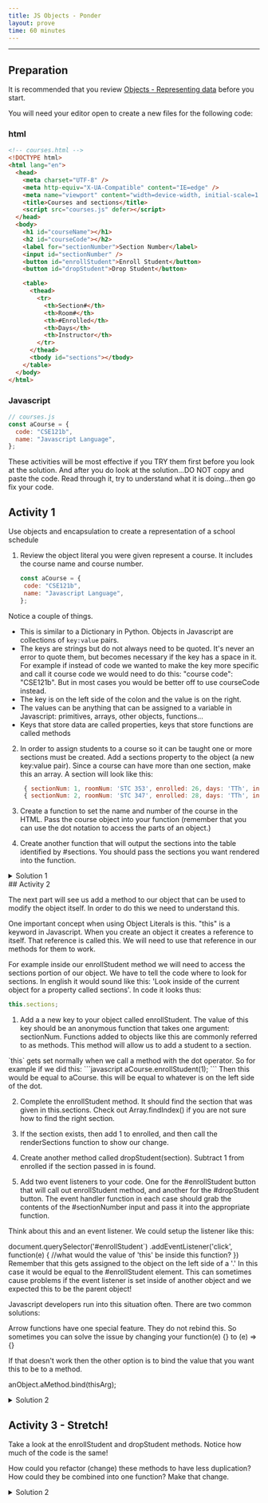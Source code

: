```yaml
---
title: JS Objects - Ponder
layout: prove
time: 60 minutes
---
```



- - -

## Preparation

It is recommended that you review [Objects - Representing data](https://byui-cit.github.io/learning-modules/modules/js/objects/prepare1/) before you start. 

You will need your editor open to create a new files for the following code:

### html

```html
<!-- courses.html -->
<!DOCTYPE html>
<html lang="en">
  <head>
    <meta charset="UTF-8" />
    <meta http-equiv="X-UA-Compatible" content="IE=edge" />
    <meta name="viewport" content="width=device-width, initial-scale=1.0" />
    <title>Courses and sections</title>
    <script src="courses.js" defer></script>
  </head>
  <body>
    <h1 id="courseName"></h1>
    <h2 id="courseCode"></h2>
    <label for="sectionNumber">Section Number</label>
    <input id="sectionNumber" />
    <button id="enrollStudent">Enroll Student</button>
    <button id="dropStudent">Drop Student</button>

    <table>
      <thead>
        <tr>
          <th>Section#</th>
          <th>Room#</th>
          <th>#Enrolled</th>
          <th>Days</th>
          <th>Instructor</th>
        </tr>
      </thead>
      <tbody id="sections"></tbody>
    </table>
  </body>
</html>
```

### Javascript

```javascript
// courses.js
const aCourse = {
  code: "CSE121b",
  name: "Javascript Language",
};
```

These activities will be most effective if you TRY them first before you look at the solution. And after you do look at the solution...DO NOT copy and paste the code. Read through it, try to understand what it is doing...then go fix your code.

## Activity 1

Use objects and encapsulation to create a representation of a school schedule

1. Review the object literal you were given represent a course. It includes the course name and course number.

   ```javascript
   const aCourse = {
    code: "CSE121b",
    name: "Javascript Language",
   };
   ```
<div class="callout">

Notice a couple of things.

 - This is similar to a Dictionary in Python. Objects in Javascript are collections of `key:value` pairs.
 - The keys are strings but do not always need to be quoted. It's never an error to quote them, but becomes necessary if the key has a space in it. For example if instead of code we wanted to make the key more specific and call it course code we would need to do this: "course code": "CSE121b". But in most cases you would be better off to use courseCode instead.
 - The key is on the left side of the colon and the value is on the right.
 - The values can be anything that can be assigned to a variable in Javascript: primitives, arrays, other objects, functions...
 - Keys that store data are called properties, keys that store functions are called methods

 </div>

2. In order to assign students to a course so it can be taught one or more sections must be created. Add a sections property to the object (a new key:value pair). Since a course can have more than one section, make this an array. A section will look like this:

   ```javascript
    { sectionNum: 1, roomNum: 'STC 353', enrolled: 26, days: 'TTh', instructor: 'Bro T'},
    { sectionNum: 2, roomNum: 'STC 347', enrolled: 28, days: 'TTh', instructor: 'Sis A'}
   ```
3. Create a function to set the name and number of the course in the HTML. Pass the course object into your function (remember that you can use the dot notation to access the parts of an object.)
4. Create another function that will output the sections into the table identified by #sections. You should pass the sections you want rendered into the function.

<details>
<summary>Solution 1</summary>

```javascript
const aCourse = {
  code: "CSE121b",
  name: "Javascript Language",
  sections: [
    {
      sectionNum: 1,
      roomNum: "STC 353",
      enrolled: 26,
      days: "TTh",
      instructor: "Bro T",
    },
    {
      sectionNum: 2,
      roomNum: "STC 347",
      enrolled: 25,
      days: "TTh",
      instructor: "Sis A",
    },
  ],
};

function setCourseInfo(course) {
  const courseName = document.querySelector("#courseName");
  const courseCode = document.querySelector("#courseCode");
  courseName.textContent = course.name;
  courseCode.textContent = course.code;
}

function sectionTemplate(section) {
  return `<tr>
    <td>${section.sectionNum}</td>
    <td>${section.roomNum}</td>
    <td>${section.enrolled}</td>
    <td>${section.days}</td>
    <td>${section.instructor}</td></tr>`
}

function renderSections(sections) {
  const html = sections.map(sectionTemplate);
  document.querySelector("#sections").innerHTML = html.join("");
}

setCourseInfo(aCourse);
renderSections(aCourse.sections);
```

</details>
## Activity 2

The next part will see us add a method to our object that can be used to modify the object itself. In order to do this we need to understand this.

<div class="callout">
One important concept when using Object Literals is this. "this" is a keyword in Javascript. When you create an object it creates a reference to itself. That reference is called this. We will need to use that reference in our methods for them to work.

For example inside our enrollStudent method we will need to access the sections portion of our object. We have to tell the code where to look for sections. In english it would sound like this: 'Look inside of the current object for a property called sections'. In code it looks thus:
```javascript
this.sections;
```
</div>

1. Add a a new key to your object called enrollStudent. The value of this key should be an anonymous function that takes one argument: sectionNum. Functions added to objects like this are commonly referred to as methods. This method will allow us to add a student to a section.

<div class="callout">
`this` gets set normally when we call a method with the dot operator. So for example if we did this:
```javascript
aCourse.enrollStudent(1);
```
Then this would be equal to aCourse.
this will be equal to whatever is on the left side of the dot.
</div>

2. Complete the enrollStudent method. It should find the section that was given in this.sections. Check out Array.findIndex() if you are not sure how to find the right section.

3. If the section exists, then add 1 to enrolled, and then call the renderSections function to show our change.

4. Create another method called dropStudent(section). Subtract 1 from enrolled if the section passed in is found.

5. Add two event listeners to your code. One for the #enrollStudent button that will call out enrollStudent method, and another for the #dropStudent button. The event handler function in each case should grab the contents of the #sectionNumber input and pass it into the appropriate function.

<div class="callout">

Think about this and an event listener. We could setup the listener like this:

document.querySelector('#enrollStudent`)
 .addEventListener('click', function(e) {
  //what would the value of 'this' be inside this function?
})
Remember that this gets assigned to the object on the left side of a '.' In this case it would be equal to the #enrollStudent element. This can sometimes cause problems if the event listener is set inside of another object and we expected this to be the parent object!

Javascript developers run into this situation often. There are two common solutions:

Arrow functions have one special feature. They do not rebind this. So sometimes you can solve the issue by changing your function(e) {} to (e) => {}

If that doesn't work then the other option is to bind the value that you want this to be to a method.

anObject.aMethod.bind(thisArg);
</div>

<details>
<summary>Solution 2</summary>

```javascript
const aCourse = {
  code: "CSE121b",
  name: "Javascript Language",
  sections: [
    {
      sectionNum: 1,
      roomNum: "STC 353",
      enrolled: 26,
      days: "TTh",
      instructor: "Bro T",
    },
    {
      sectionNum: 2,
      roomNum: "STC 347",
      enrolled: 25,
      days: "TTh",
      instructor: "Sis A",
    },
  ],
  enrollStudent: function (sectionNum) {
    // find the right section...Array.findIndex will work here
    const sectionIndex = this.sections.findIndex(
      (section) => section.sectionNum == sectionNum
    );
    if (sectionIndex >= 0) {
      this.sections[sectionIndex].enrolled++;
      renderSections(this.sections);
    }
  },
  dropStudent: function (sectionNum) {
    // find the right section...Array.findIndex will work here
    const sectionIndex = this.sections.findIndex(
      (section) => section.sectionNum == sectionNum
    );
    if (sectionIndex >= 0) {
      this.sections[sectionIndex].enrolled--;
      renderSections(this.sections);
    }
  },
};

function setCourseInfo(course) {
  const courseName = document.querySelector("#courseName");
  const coursecode = document.querySelector("#courseCode");
  courseName.textContent = course.name;
  coursecode.textContent = course.code;
}

function renderSections(sections) {
  const html = sections.map(
    (section) => `<tr>
    <td>${section.sectionNum}</td>
    <td>${section.roomNum}</td>
    <td>${section.enrolled}</td>
    <td>${section.days}</td>
    <td>${section.instructor}</td></tr>`
  );
  document.querySelector("#sections").innerHTML = html.join("");
}

document.querySelector("#enrollStudent").addEventListener("click", function () {
  const sectionNum = document.querySelector("#sectionNumber").value;
  aCourse.enrollStudent(sectionNum);
});
document.querySelector("#dropStudent").addEventListener("click", function () {
  const sectionNum = document.querySelector("#sectionNumber").value;
  aCourse.dropStudent(sectionNum);
});

setCourseInfo(aCourse);
renderSections(aCourse.sections);
```
</details>

## Activity 3 - Stretch!

Take a look at the enrollStudent and dropStudent methods. Notice how much of the code is the same!

How could you refactor (change) these methods to have less duplication? How could they be combined into one function? Make that change.

<details>
<summary>Solution 2</summary>

```javascript
changeEnrollment: function (sectionNum, add = true) {
    // find the right section...Array.findIndex will work here
    const sectionIndex = this.sections.findIndex(
      (section) => section.sectionNum == sectionNum
    );
    if (sectionIndex >= 0) {
      if (add) {
        this.sections[sectionIndex].enrolled++;
      } else {
        this.sections[sectionIndex].enrolled--;
      }
      renderSections(this.sections);
    }
  }
```

</details>